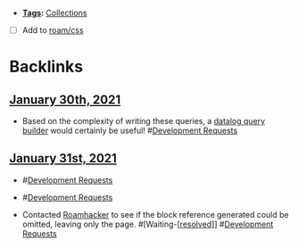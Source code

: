 - **[Tags](<Tags.md>):** [Collections](<Collections.md>)
- [ ] Add to [roam/css](<roam/css.md>)

# Backlinks
## [January 30th, 2021](<January 30th, 2021.md>)
- Based on the complexity of writing these queries, a [datalog query builder](<datalog query builder.md>) would certainly be useful! #[Development Requests](<Development Requests.md>)

## [January 31st, 2021](<January 31st, 2021.md>)
- #[Development Requests](<Development Requests.md>)

- #[Development Requests](<Development Requests.md>)

- Contacted [Roamhacker](<Roamhacker.md>) to see if the block reference generated could be omitted, leaving only the page. #[Waiting-[[resolved](<Waiting-[[resolved.md>)]] #[Development Requests](<Development Requests.md>)


